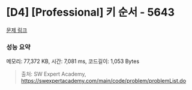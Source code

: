 # [D4] [Professional] 키 순서 - 5643 

[문제 링크](https://swexpertacademy.com/main/code/problem/problemDetail.do?contestProbId=AWXQsLWKd5cDFAUo) 

### 성능 요약

메모리: 77,372 KB, 시간: 7,081 ms, 코드길이: 1,053 Bytes



> 출처: SW Expert Academy, https://swexpertacademy.com/main/code/problem/problemList.do